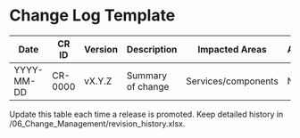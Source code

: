 # Change Log Template

| Date | CR ID | Version | Description | Impacted Areas | Approver |
|------|-------|---------|-------------|----------------|----------|
| YYYY-MM-DD | CR-0000 | vX.Y.Z | Summary of change | Services/components | Name |

Update this table each time a release is promoted. Keep detailed history in /06_Change_Management/revision_history.xlsx.
